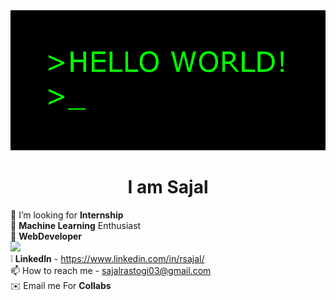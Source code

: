
<img src="https://github.com/r-sajal/r-sajal/blob/master/hi.gif" width="1000" heigth="1000" />


<h1 align="center">I am Sajal</h1>

🤔 I’m looking for **Internship** <br>
🤖 **Machine Learning** Enthusiast<br>
🤘 **WebDeveloper** <br>
<a href = "https://medium.com/@rsajal"> <img src = "iconmonstr-medium-3"> </a><br>
❕ **LinkedIn** - https://www.linkedin.com/in/rsajal/ <br>
📫 How to reach me - sajalrastogi03@gmail.com <br>
✉️ Email me For **Collabs** <br>

 

